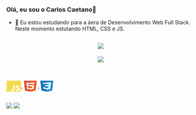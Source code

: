 ### Olá, eu sou o Carlos Caetano👋

- 🌱 Eu estou estudando para a áera de Desenvolvimento Web Full Stack. Neste momento estutando HTML, CSS e JS.

##

<div align="center">
  <a href="https://github.com/carloscaetano-dev">
  <img height="180em" src="https://github-readme-stats.vercel.app/api?username=carloscaetano-dev&show_icons=true&theme=dark&include_all_commits=true&count_private=true"/><br><br>
  <img height="180em" src="https://github-readme-stats.vercel.app/api/top-langs/?username=carloscaetano-dev&layout=compact&langs_count=7&theme=dark"/>
</div>
  
  ##
  
 <div style="display: inline_block"><br>
  <img align="center" alt="Rafa-Js" height="30" width="40" src="https://raw.githubusercontent.com/devicons/devicon/master/icons/javascript/javascript-plain.svg">
  <img align="center" alt="Rafa-HTML" height="30" width="40" src="https://raw.githubusercontent.com/devicons/devicon/master/icons/html5/html5-original.svg">
  <img align="center" alt="Rafa-CSS" height="30" width="40" src="https://raw.githubusercontent.com/devicons/devicon/master/icons/css3/css3-original.svg">
</div>
  
  ##
  
  <div> 
   <a href="https://www.linkedin.com/in/carlos-caetano-678a5022b" target="_blank"><img src="https://img.shields.io/badge/-LinkedIn-%230077B5?style=for-the-badge&logo=linkedin&logoColor=white" target="_blank"></a>
    <a href="mailto:caetanotpd@gmail" target="_blank"><img src="https://img.shields.io/badge/Gmail-D14836?style=for-the-badge&logo=gmail&logoColor=white"></a>
   </div>
